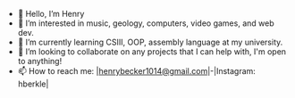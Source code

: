 - 👋 Hello, I’m Henry
- 👀 I’m interested in music, geology, computers, video games, and web dev. 
- 🌱 I’m currently learning CSIII, OOP, assembly language at my university. 
- 💞️ I’m looking to collaborate on any projects that I can help with, I'm open to anything!
- 📫 How to reach me: |henrybecker1014@gmail.com|-|Instagram: hberkle|

<!---
Nerkled/Nerkled is a ✨ special ✨ repository because its `README.md` (this file) appears on your GitHub profile.
You can click the Preview link to take a look at your changes.
--->
